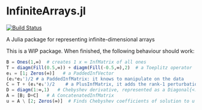# InfiniteArrays.jl

[![Build Status](https://travis-ci.org/JuliaApproximation/InfiniteArrays.jl.svg?branch=master)](https://travis-ci.org/JuliaApproximation/InfiniteArrays.jl)


A Julia package for representing infinite-dimensional arrays


This is a WIP package. When finished, the following behaviour should work:
```julia
B = Ones(1,∞)  # creates 1 x ∞ InfMatrix of all ones
T = diagm(Fill(0.5,∞)) + diagm(Fill(-0.5,∞),2)  # a Toeplitz operator
e₁ = [1; Zeros(∞)]   # a PaddedInfVector
(e₁*e₁')/2 # a PaddedInfMatrix: it knows to manipulate on the data
C = T + (e₁*e₁')/2    # a PlusInfMatrix, it adds the rank-1 perturbation lazily
D = diagm(1:∞,1)   # Chebyshev derivative, represented as a Diagonal{<:InfUnitRange}
A = [B; D+C]   # A ConcatenatedInfMatrix
u = A \ [2; Zeros(∞)]  # Finds Chebyshev coefficients of solution to u'+u = 0, u(1) = 2, using adaptive QR
```

